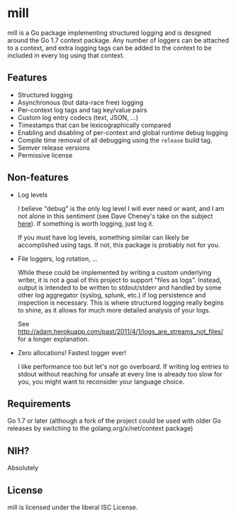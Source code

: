 # mill

mill is a Go package implementing structured logging and is designed around the
Go 1.7 context package.  Any number of loggers can be attached to a context, and
extra logging tags can be added to the context to be included in every log using
that context.

## Features

* Structured logging
* Asynchronous (but data-race free) logging
* Per-context log tags and tag key/value pairs
* Custom log entry codecs (text, JSON, ...)
* Timestamps that can be lexicographically compared
* Enabling and disabling of per-context and global runtime debug logging
* Compile time removal of all debugging using the `release` build tag.
* Semver release versions
* Permissive license

## Non-features

* Log levels

  I believe "debug" is the only log level I will ever need or want, and I am not
  alone in this sentiment (see Dave Cheney's take on the subject
  [here](https://dave.cheney.net/2015/11/05/lets-talk-about-logging)).  If
  something is worth logging, just log it.

  If you must have log levels, something similar can likely be accomplished
  using tags.  If not, this package is probably not for you.

* File loggers, log rotation, ...

  While these could be implemented by writing a custom underlying writer, it is
  not a goal of this project to support "files as logs".  Instead, output is
  intended to be written to stdout/stderr and handled by some other log
  aggregator (syslog, splunk, etc.) if log persistence and inspection is
  necessary.  This is where structured logging really begins to shine, as it
  allows for much more detailed analysis of your logs.

  See http://adam.herokuapp.com/past/2011/4/1/logs_are_streams_not_files/ for a
  longer explanation.

* Zero allocations! Fastest logger ever!

  I like performance too but let's not go overboard.  If writing log entries to
  stdout without reaching for unsafe at every line is already too slow for you,
  you might want to reconsider your language choice.

## Requirements

Go 1.7 or later (although a fork of the project could be used with older Go
releases by switching to the golang.org/x/net/context package)

## NIH?

Absolutely

## License

mill is licensed under the liberal ISC License.

